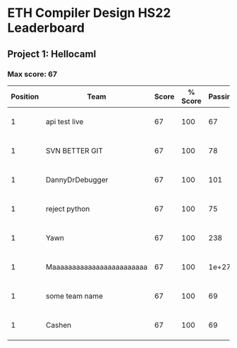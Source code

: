 # ETH Compiler Design HS22 Leaderboard

## Project 1: Hellocaml

### Max score: 67

| Position | Team | Score | % Score | Passing | Failing | First best submission |
| --- | --- | --- | --- | --- | --- | --- |
| 1| api test live | 67 | 100 | 67 | 0 | 27.9.2022, 16:57:21 (UTC) |
| 1| SVN BETTER GIT | 67 | 100 | 78 | 0 | 28.9.2022, 08:45:20 (UTC) |
| 1| DannyDrDebugger | 67 | 100 | 101 | 0 | 28.9.2022, 10:34:52 (UTC) |
| 1| reject python | 67 | 100 | 75 | 0 | 28.9.2022, 18:36:12 (UTC) |
| 1| Yawn | 67 | 100 | 238 | 0 | 1.10.2022, 17:04:57 (UTC) |
| 1| Maaaaaaaaaaaaaaaaaaaaaaaa | 67 | 100 | 1e+27 | 0 | 1.10.2022, 17:40:44 (UTC) |
| 1| some team name | 67 | 100 | 69 | 0 | 2.10.2022, 16:48:53 (UTC) |
| 1| Cashen | 67 | 100 | 69 | 0 | 3.10.2022, 14:18:34 (UTC) |


